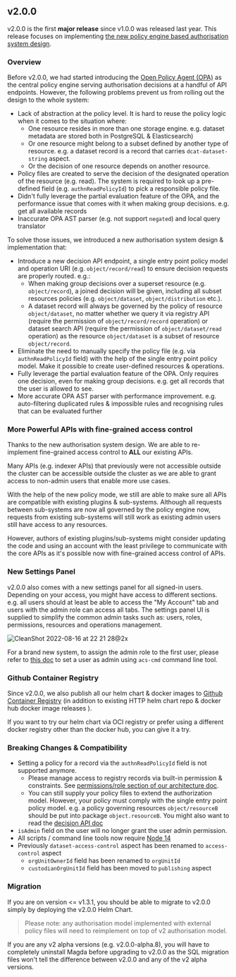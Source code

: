 ## v2.0.0

v2.0.0 is the first **major release** since v1.0.0 was released last year. This release focuses on implementing [the new policy engine based authorisation system design](https://github.com/magda-io/magda/blob/master/docs/docs/architecture/Guide%20to%20Magda%20Internals.md#new-authorisation-model--implementation).

### Overview

Before v2.0.0, we had started introducing the [Open Policy Agent (OPA)](https://www.openpolicyagent.org/) as the central policy engine serving authorisation decisions at a handful of API endpoints. However, the following problems prevent us from rolling out the design to the whole system:

- Lack of abstraction at the policy level. It is hard to reuse the policy logic when it comes to the situation where:
  - One resource resides in more than one storage engine. e.g. dataset metadata are stored both in PostgreSQL & Elasticsearch)
  - Or one resource might belong to a subset defined by another type of resource. e.g. a dataset record is a record that carries `dcat-dataset-string` aspect.
  - Or the decision of one resource depends on another resource.
- Policy files are created to serve the decision of the designated operation of the resource (e.g. read). The system is required to look up a pre-defined field (e.g. `authnReadPolicyId`) to pick a responsible policy file.
- Didn't fully leverage the partial evaluation feature of the OPA, and the performance issue that comes with it when making group decisions. e.g. get all available records
- Inaccurate OPA AST parser (e.g. not support `negated`) and local query translator

To solve those issues, we introduced a new authorisation system design & implementation that:

- Introduce a new decision API endpoint, a single entry point policy model and operation URI (e.g. `object/record/read`) to ensure decision requests are properly routed. e.g.:
  - When making group decisions over a superset resource (e.g. `object/record`), a joined decision will be given, including all subset resources policies (e.g. `object/dataset`, `object/distribution` etc.).
  - A dataset record will always be governed by the policy of resource `object/dataset`, no matter whether we query it via registry API (require the permission of `object/record/record` operation) or dataset search API (require the permission of `object/dataset/read` operation) as the resource `object/dataset` is a subset of resource `object/record`.
- Eliminate the need to manually specify the policy file (e.g. via `authnReadPolicyId` field) with the help of the single entry point policy model. Make it possible to create user-defined resources & operations.
- Fully leverage the partial evaluation feature of the OPA. Only requires one decision, even for making group decisions. e.g. get all records that the user is allowed to see.
- More accurate OPA AST parser with performance improvement. e.g. auto-filtering duplicated rules & impossible rules and recognising rules that can be evaluated further

### More Powerful APIs with fine-grained access control

Thanks to the new authorisation system design. We are able to re-implement fine-grained access control to **ALL** our existing APIs.

Many APIs (e.g. indexer APIs) that previously were not accessible outside the cluster can be accessible outside the cluster as we are able to grant access to non-admin users that enable more use cases.

With the help of the new policy mode, we still are able to make sure all APIs are compatible with existing plugins & sub-systems. Although all requests between sub-systems are now all governed by the policy engine now, requests from existing sub-systems will still work as existing admin users still have access to any resources.

However, authors of existing plugins/sub-systems might consider updating the code and using an account with the least privilege to communicate with the core APIs as it's possible now with fine-grained access control of APIs.

### New Settings Panel

v2.0.0 also comes with a new settings panel for all signed-in users. Depending on your access, you might have access to different sections. e.g. all users should at least be able to access the "My Account" tab and users with the admin role can access all tabs. The settings panel UI is supplied to simplify the common admin tasks such as: users, roles, permissions, resources and operations management.

![CleanShot 2022-08-16 at 22 21 28@2x](https://user-images.githubusercontent.com/674387/184878444-5b721437-f38e-412f-bcc8-b6ae7de6bb1b.png)

For a brand new system, to assign the admin role to the first user, please refer to [this doc](https://github.com/magda-io/magda/blob/master/docs/docs/how-to-set-user-as-admin-user.md) to set a user as admin using `acs-cmd` command line tool.

### Github Container Registry

Since v2.0.0, we also publish all our helm chart & docker images to [Github Container Registry](https://github.com/orgs/magda-io/packages?repo_name=magda) (in addition to existing HTTP helm chart repo & docker hub docker image releases ).

If you want to try our helm chart via OCI registry or prefer using a different docker registry other than the docker hub, you can give it a try.

### Breaking Changes & Compatibility

- Setting a policy for a record via the `authnReadPolicyId` field is not supported anymore.
  - Please manage access to registry records via built-in permission & constraints. See [permissions/role section of our architecture doc](https://github.com/magda-io/magda/blob/master/docs/docs/architecture/Guide%20to%20Magda%20Internals.md#permissions--roles).
  - You can still supply your policy files to extend the authorization model. However, your policy must comply with the single entry point policy model. e.g. a policy governing resources `object/resourceB` should be put into package `object.resourceB`. You might also want to read the [decision API doc](https://magda-io.github.io/api-docs/index.html#api-Auth-PostV0AuthOpaDecisionPath)
- `isAdmin` field on the user will no longer grant the user admin permission.
- All scripts / command line tools now require [Node 14](https://nodejs.org/en/download/)
- Previously `dataset-access-control` aspect has been renamed to `access-control` aspect
  - `orgUnitOwnerId` field has been renamed to `orgUnitId`
  - `custodianOrgUnitId` field has been moved to `publishing` aspect

### Migration

If you are on version <= v1.3.1, you should be able to migrate to v2.0.0 simply by deploying the v2.0.0 Helm Chart.

> Please note: any authorisation model implemented with external policy files will need to reimplement on top of v2 authorisation model.

If you are any v2 alpha versions (e.g. v2.0.0-alpha.8), you will have to completely uninstall Magda before upgrading to v2.0.0 as the SQL migration files won't tell the difference between v2.0.0 and any of the v2 alpha versions.
